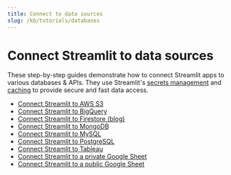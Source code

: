 ```yaml
---
title: Connect to data sources
slug: /kb/tutorials/databases
---
```


# Connect Streamlit to data sources

These step-by-step guides demonstrate how to connect Streamlit apps to various databases & APIs.
They use Streamlit's [secrets management](../deploy_streamlit_app.html#secrets-management) and
[caching](../caching.md) to provide secure and fast data access.

- [Connect Streamlit to AWS S3](databases/aws-s3)
- [Connect Streamlit to BigQuery](databases/bigquery)
- [Connect Streamlit to Firestore (blog)](https://blog.streamlit.io/streamlit-firestore/)
- [Connect Streamlit to MongoDB](databases/mongodb)
- [Connect Streamlit to MySQL](databases/mysql)
- [Connect Streamlit to PostgreSQL](databases/postgresql)
- [Connect Streamlit to Tableau](databases/tableau)
- [Connect Streamlit to a private Google Sheet](databases/private-gsheet)
- [Connect Streamlit to a public Google Sheet](databases/public-gsheet)

